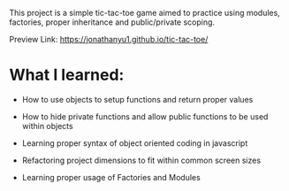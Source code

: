This project is a simple tic-tac-toe game aimed to practice using modules, factories, proper inheritance and public/private scoping.

Preview Link: https://jonathanyu1.github.io/tic-tac-toe/

# What I learned: #

* How to use objects to setup functions and return proper values

* How to hide private functions and allow public functions to be used within objects

* Learning proper syntax of object oriented coding in javascript

* Refactoring project dimensions to fit within common screen sizes

* Learning proper usage of Factories and Modules
